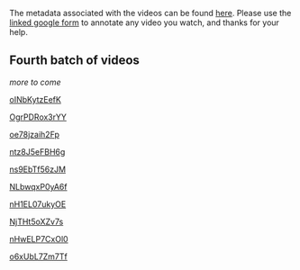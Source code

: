 The metadata associated with the videos can be found [here](annotations2.csv). Please use the [linked google form](https://docs.google.com/forms/d/e/1FAIpQLSfrxlGRjSUDvGISzlcWcvnDJzz0bZgCZRACkIFvVzwJ1hpDlA/viewform?usp=sf_link) to annotate any video you watch, and thanks for your help. 

## Fourth batch of videos

*more to come*

[oINbKytzEefK](https://sendvid.com/ts5c2m8s)

[OgrPDRox3rYY](https://sendvid.com/xmuw7ugi)

[oe78jzaih2Fp](https://sendvid.com/aytbmcna)

[ntz8J5eFBH6g](https://sendvid.com/7y2y26w0)

[ns9EbTf56zJM](https://sendvid.com/pry1u4f1)

[NLbwqxP0yA6f](https://sendvid.com/fpfd6oh7)

[nH1EL07ukyOE](https://sendvid.com/0sdvkesj)

[NjTHt5oXZv7s](https://sendvid.com/r160ajkv)

[nHwELP7CxOl0](https://sendvid.com/895x3yzt)

[o6xUbL7Zm7Tf](https://sendvid.com/5kclc7be)

